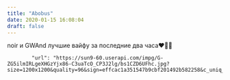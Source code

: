 ```yaml
---
title: "Abobus"
date: 2020-01-15 16:08:04
draft: false
---
```


noir и GWAnd лучшие вайфу за последние два часа❤💋💘

            "url": "https://sun9-60.userapi.com/impg/G-ZG5ilmIRLgeXHGzYjx86-C3uaTcO_CP3J2lg/bs1CZD6UFhc.jpg?size=1200x1200&quality=96&sign=effcac1a351547b9cbf201492b582258&c_uniq_tag=J2V5xSuFH4NzenLd_tCKzwMQmU5DVCx1gzrW2n5IN5o&type=album",
